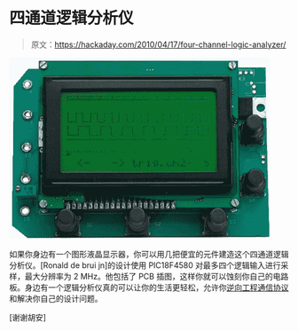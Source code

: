 # 四通道逻辑分析仪

> 原文：<https://hackaday.com/2010/04/17/four-channel-logic-analyzer/>

![](img/f709fe5606d8e640158583ce67779a64.png "four-channel-logic-analyzer")

如果你身边有一个图形液晶显示器，你可以用几把便宜的元件建造这个四通道逻辑分析仪。[Ronald de brui jn]的设计使用 PIC18F4580 对最多四个逻辑输入进行采样，最大分辨率为 2 MHz。他包括了 PCB 插图，这样你就可以蚀刻你自己的电路板。身边有一个逻辑分析仪真的可以让你的生活更轻松，允许你[逆向工程通信协议](http://hackaday.com/2010/04/16/hijacking-the-mazda-lcd-display/)和解决你自己的设计问题。

[谢谢胡安]